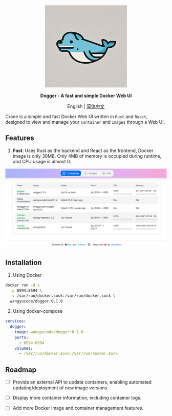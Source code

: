 <div align="center">
  <img src="logo.jpg" width=256></img>
  <p><strong>Dogger - A fast and simple Docker Web UI</strong></p>
  
  English | [简体中文](README.ZH-CN.md)
  
</div>

Crane is a simple and fast Docker Web UI written in `Rust` and `React`, designed to view and manage your `Container` and `Images` through a Web UI.
## Features

1. **Fast**: Uses Rust as the backend and React as the frontend, Docker image is only 30MB. Only 4MB of memory is occupied during runtime, and CPU usage is almost 0.

![screenshot](/screenshot/1.png)

## Installation

1. Using Docker

```bash
docker run -d \
  -p 8594:8594 \
  -v /var/run/docker.sock:/var/run/docker.sock \
  wangyucode/dogger:0.1.0
```

2. Using docker-compose

```yaml
services:
  dogger:
    image: wangyucode/dogger:0.1.0
    ports:
      - 8594:8594
    volumes:
      - /var/run/docker.sock:/var/run/docker.sock
```

## Roadmap

- [ ] Provide an external API to update containers, enabling automated updating/deployment of new image versions.

- [ ] Display more container information, including container logs.

- [ ] Add more Docker image and container management features.
